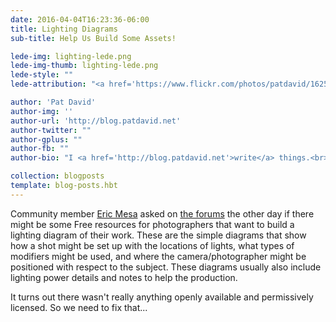```yaml
---
date: 2016-04-04T16:23:36-06:00
title: Lighting Diagrams
sub-title: Help Us Build Some Assets!

lede-img: lighting-lede.png
lede-img-thumb: lighting-lede.png
lede-style: ""
lede-attribution: "<a href='https://www.flickr.com/photos/patdavid/16259030889/in/album-72157632799856846/' title='Mairi Troisième'>Mairi Troisième</a> <a class='cc' href='https://creativecommons.org/licenses/by-sa/3.0/' title='Creative Commons, by Attribution Share-Alike Non-Commercial'>cban</a>"

author: 'Pat David'
author-img: ''
author-url: 'http://blog.patdavid.net'
author-twitter: ""
author-gplus: ""
author-fb: ""
author-bio: "I <a href='http://blog.patdavid.net'>write</a> things.<br>I <a href='http://www.flickr.com/photos/patdavid'>photograph</a> things.<br>Sometimes they <a href='https://pixls.us'>meet</a>."

collection: blogposts 
template: blog-posts.hbt
---
```


Community member [Eric Mesa][] asked on [the forums][] the other day if there might be some Free resources for photographers that want to build a lighting diagram of their work.  These are the simple diagrams that show how a shot might be set up with the locations of lights, what types of modifiers might be used, and where the camera/photographer might be positioned with respect to the subject.  These diagrams usually also include lighting power details and notes to help the production.

It turns out there wasn't really anything openly available and permissively licensed.  So we need to fix that...

[Eric Mesa]: http://www.ericsbinaryworld.com/
[the forums]: https://discuss.pixls.us

<!-- more -->

